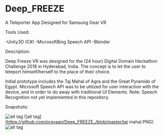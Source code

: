 
# Deep_FREEZE

A Teleporter App Designed for Samsung Gear VR

Tools Used:

-Unity3D  (C#)
-MicrosoftBing Speech API
-Blender

Description:

Deep Freeze VR was designed for the (24 hour) Digital Domain Hackathon Challenge 2018 in Hyderabad, India. The concept is to let the user to teleport himself/herself to the place of their choice.

Initial prototype includes the Taj Mahal of Agra and the Great Pyramids of Egypt. Microsoft Speech API was to be utilized for user interaction with the device, and in order to do away with traditional UI Elements. 
Note: Speech Recognition not yet implemented in this repository.

Snapshots:

![alt tag](https://github.com/prayaan/Deep_FREEZE_/blob/master/egypt.PNG)
![alt tag](https://github.com/prayaan/Deep_FREEZE_/blob/master/taj mahal.PNG)
![alt tag](https://github.com/prayaan/Deep_FREEZE_/blob/master/teleporter.PNG)


